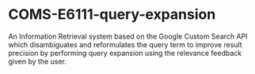 # COMS-E6111-query-expansion
An Information Retrieval system based on the Google Custom Search API which disambiguates and reformulates the query term to improve result precision by performing query expansion using the relevance feedback given by the user.
